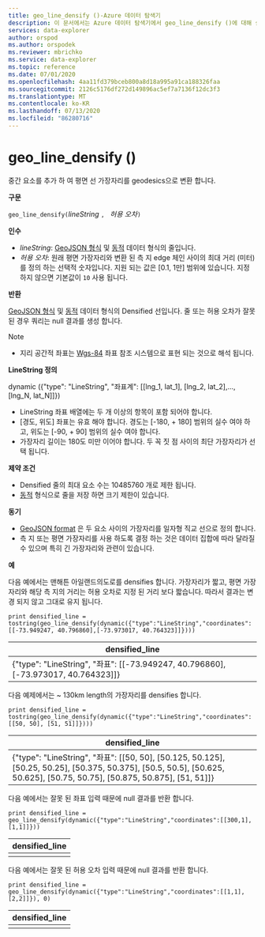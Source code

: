 ```yaml
---
title: geo_line_densify ()-Azure 데이터 탐색기
description: 이 문서에서는 Azure 데이터 탐색기에서 geo_line_densify ()에 대해 설명 합니다.
services: data-explorer
author: orspod
ms.author: orspodek
ms.reviewer: mbrichko
ms.service: data-explorer
ms.topic: reference
ms.date: 07/01/2020
ms.openlocfilehash: 4aa11fd379bceb800a8d18a995a91ca188326faa
ms.sourcegitcommit: 2126c5176df272d149896ac5ef7a7136f12dc3f3
ms.translationtype: MT
ms.contentlocale: ko-KR
ms.lasthandoff: 07/13/2020
ms.locfileid: "86280716"
---
```

# <a name="geo_line_densify"></a>geo_line_densify ()

중간 요소를 추가 하 여 평면 선 가장자리를 geodesics으로 변환 합니다.

**구문**

`geo_line_densify(`*lineString* `, ` *허용 오차*`)`

**인수**

* *lineString*: [GeoJSON 형식](https://tools.ietf.org/html/rfc7946) 및 [동적](./scalar-data-types/dynamic.md) 데이터 형식의 줄입니다.
* *허용 오차*: 원래 평면 가장자리와 변환 된 측 지 edge 체인 사이의 최대 거리 (미터)를 정의 하는 선택적 숫자입니다. 지원 되는 값은 [0.1, 1만] 범위에 있습니다. 지정 하지 않으면 기본값이 `10` 사용 됩니다.

**반환**

[GeoJSON 형식](https://tools.ietf.org/html/rfc7946) 및 [동적](./scalar-data-types/dynamic.md) 데이터 형식의 Densified 선입니다. 줄 또는 허용 오차가 잘못 된 경우 쿼리는 null 결과를 생성 합니다.

> [!NOTE]
> * 지리 공간적 좌표는 [Wgs-84](https://earth-info.nga.mil/GandG/update/index.php?action=home) 좌표 참조 시스템으로 표현 되는 것으로 해석 됩니다.

**LineString 정의**

dynamic ({"type": "LineString", "좌표계": [[lng_1, lat_1], [lng_2, lat_2],..., [lng_N, lat_N]]})

* LineString 좌표 배열에는 두 개 이상의 항목이 포함 되어야 합니다.
* [경도, 위도] 좌표는 유효 해야 합니다. 경도는 [-180, + 180] 범위의 실수 여야 하 고, 위도는 [-90, + 90] 범위의 실수 여야 합니다.
* 가장자리 길이는 180도 미만 이어야 합니다. 두 꼭 짓 점 사이의 최단 가장자리가 선택 됩니다.

**제약 조건**

* Densified 줄의 최대 요소 수는 10485760 개로 제한 됩니다.
* [동적](./scalar-data-types/dynamic.md) 형식으로 줄을 저장 하면 크기 제한이 있습니다.

**동기**

* [GeoJSON format](https://tools.ietf.org/html/rfc7946) 은 두 요소 사이의 가장자리를 일자형 직교 선으로 정의 합니다.
* 측 지 또는 평면 가장자리를 사용 하도록 결정 하는 것은 데이터 집합에 따라 달라질 수 있으며 특히 긴 가장자리와 관련이 있습니다.

**예**

다음 예에서는 맨해튼 아일랜드의도로를 densifies 합니다. 가장자리가 짧고, 평면 가장자리와 해당 측 지의 거리는 허용 오차로 지정 된 거리 보다 짧습니다. 따라서 결과는 변경 되지 않고 그대로 유지 됩니다.

```kusto
print densified_line = tostring(geo_line_densify(dynamic({"type":"LineString","coordinates":[[-73.949247, 40.796860],[-73.973017, 40.764323]]})))
```

|densified_line|
|---|
|{"type": "LineString", "좌표": [[-73.949247, 40.796860], [-73.973017, 40.764323]]}|

다음 예제에서는 ~ 130km length의 가장자리를 densifies 합니다.

```kusto
print densified_line = tostring(geo_line_densify(dynamic({"type":"LineString","coordinates":[[50, 50], [51, 51]]})))
```

|densified_line|
|---|
|{"type": "LineString", "좌표": [[50, 50], [50.125, 50.125], [50.25, 50.25], [50.375, 50.375], [50.5, 50.5], [50.625, 50.625], [50.75, 50.75], [50.875, 50.875], [51, 51]]}|

다음 예에서는 잘못 된 좌표 입력 때문에 null 결과를 반환 합니다.

```kusto
print densified_line = geo_line_densify(dynamic({"type":"LineString","coordinates":[[300,1],[1,1]]}))
```

|densified_line|
|---|
||

다음 예에서는 잘못 된 허용 오차 입력 때문에 null 결과를 반환 합니다.

```kusto
print densified_line = geo_line_densify(dynamic({"type":"LineString","coordinates":[[1,1],[2,2]]}), 0)
```

|densified_line|
|---|
||
